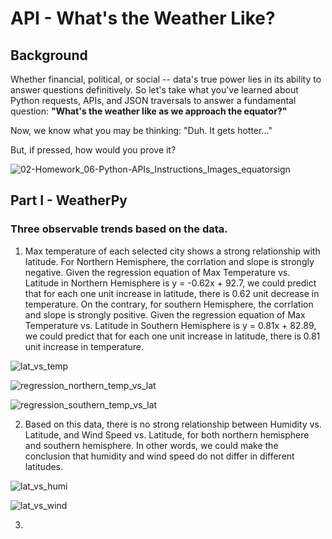 # API - What's the Weather Like?

## Background

Whether financial, political, or social -- data's true power lies in its ability to answer questions definitively. So let's take what you've learned about Python requests, APIs, and JSON traversals to answer a fundamental question: **"What's the weather like as we approach the equator?"**

Now, we know what you may be thinking: "Duh. It gets hotter..."

But, if pressed, how would you prove it?

![02-Homework_06-Python-APIs_Instructions_Images_equatorsign](https://user-images.githubusercontent.com/55970064/91615814-0a6d2c00-e94a-11ea-8e75-103188be3971.png)


## Part I - WeatherPy

### Three observable trends based on the data. 

1. Max temperature of each selected city shows a strong relationship with latitude. For Northern Hemisphere, the corrlation and slope is strongly negative. Given the regression equation of Max Temperature vs. Latitude in Northern Hemisphere is y = -0.62x + 92.7, we could predict that for each one unit increase in latitude, there is 0.62 unit decrease in temperature. On the contrary, for southern Hemisphere, the corrlation and slope is strongly positive. Given the regression equation of Max Temperature vs. Latitude in Southern Hemisphere is y = 0.81x + 82.89, we could predict that for each one unit increase in latitude, there is 0.81 unit increase in temperature. 

![lat_vs_temp](https://user-images.githubusercontent.com/55970064/91622642-bf5d1400-e95d-11ea-92c2-9594bae0c534.png)


![regression_northern_temp_vs_lat](https://user-images.githubusercontent.com/55970064/91622658-d69c0180-e95d-11ea-9365-7bb87764841b.png)


![regression_southern_temp_vs_lat](https://user-images.githubusercontent.com/55970064/91622666-e1569680-e95d-11ea-9d9a-507c4e5fd3bd.png)


2. Based on this data, there is no strong relationship between Humidity vs. Latitude, and Wind Speed vs. Latitude, for both northern hemisphere and southern hemisphere. In other words, we could make the conclusion that humidity and wind speed do not differ in different latitudes. 

![lat_vs_humi](https://user-images.githubusercontent.com/55970064/91627091-6c458a00-e97a-11ea-89ff-58733692f899.png)


![lat_vs_wind](https://user-images.githubusercontent.com/55970064/91627098-7798b580-e97a-11ea-8e42-9476737896ba.png)


3. 

